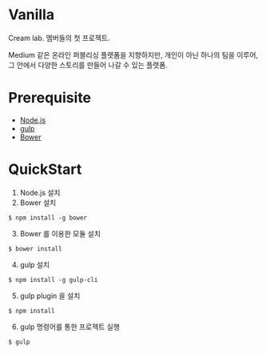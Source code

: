# Vanilla

Cream lab. 멤버들의 첫 프로젝트.

Medium 같은 온라인 퍼블리싱 플랫폼을 지향하지만, 개인이 아닌 하나의 팀을 이루어, 그 안에서 다양한 스토리를 만들어 나갈 수 있는 플랫폼.

# Prerequisite
* [Node.js](https://nodejs.org/en/)
* [gulp](http://gulpjs.com/)
* [Bower](http://bower.io/#install-bower)  

# QuickStart
1. Node.js 설치
2. Bower 설치
```
$ npm install -g bower
```
3. Bower 를 이용한 모듈 설치
```
$ bower install
```
4. gulp 설치
```
$ npm install -g gulp-cli
```
5. gulp plugin 을 설치
```
$ npm install
```
6. gulp 명령어를 통한 프로젝트 실행
```
$ gulp
```
